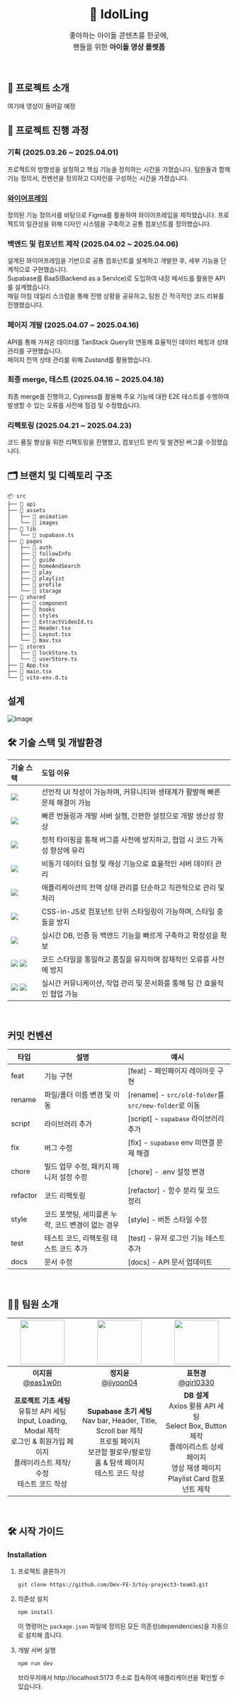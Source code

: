 <p align="center" style="display: flex; align-items: center;">
  <h1 align="center">🎵 IdolLing </h1>
</p>
<p align="center " style="font-size: 16px; line-height: 1.6;">
좋아하는 아이돌 콘텐츠를 한곳에,
<br>팬들을 위한 <strong>아이돌 영상 플렛폼</strong>
</p>
<br>

## 🚀 프로젝트 소개</span>
여기에 영상이 들어갈 예정

## 📅 프로젝트 진행 과정

### 기획 (2025.03.26 ~ 2025.04.01)
프로젝트의 방향성을 설정하고 핵심 기능을 정의하는 시간을 가졌습니다. 팀원들과 함께 기능 정의서, 컨벤션을 정의하고 디자인을 구성하는 시간을 가졌습니다.

### [와이어프레임](https://www.figma.com/design/RKmgqRJ9p9viF68tUqUF9m/%ED%86%A0%EC%9D%B43_%ED%83%80%EC%9E%85-%EB%84%A5%EC%8A%A4%ED%8A%B8-%EB%8F%84%EC%96%B4?node-id=0-1&t=wYzGJ7TslEp1ChqA-0) 

정의된 기능 정의서를 바탕으로 Figma를 활용하여 와이어프레임을 제작했습니다. 프로젝트의 일관성을 위해 디자인 시스템을 구축하고 공통 컴포넌트를 정의했습니다.

### 백엔드 및 컴포넌트 제작 (2025.04.02 ~ 2025.04.06)

설계된 와이어프레임을 기반으로 공통 컴포넌트를 설계하고 개발한 후, 세부 기능을 단계적으로 구현했습니다. 
<br/>
Supabase를 BaaS(Backend as a Service)로 도입하여 내장 메서드를 활용한 API를 설계했습니다.<br/>
매일 아침 데일리 스크럼을 통해 진행 상황을 공유하고, 팀원 간 적극적인 코드 리뷰를 진행했습니다.

### 페이지 개발 (2025.04.07 ~ 2025.04.16)

API를 통해 가져온 데이터를 TanStack Query와 연동해 효율적인 데이터 페칭과 상태 관리를 구현했습니다.<br/> 
페이지 전역 상태 관리를 위해 Zustand를 활용했습니다.

### 최종 merge, 테스트 (2025.04.16 ~ 2025.04.18)

최종 merge를 진행하고, Cypress를 활용해 주요 기능에 대한 E2E 테스트를 수행하여 발생할 수 있는 오류를 사전에 점검 및 수정했습니다.

### 리펙토링 (2025.04.21 ~ 2025.04.23)
코드 품질 향상을 위한 리팩토링을 진행했고, 컴포넌트 분리 및 발견된 버그를 수정했습니다.

## 🗂️ 브랜치 및 디렉토리 구조</span>
```
📦 src
├── 📂 api
├── 📂 assets
│   ├── 📂 animation
│   └── 📂 images
├── 📂 lib
│   └── 🧩 supabase.ts
├── 📂 pages
│   ├── 📂 auth
│   ├── 📂 followInfo
│   ├── 📂 guide
│   ├── 📂 homeAndSearch
│   ├── 📂 play
│   ├── 📂 playlist
│   ├── 📂 profile
│   └── 📂 storage
├── 📂 shared
│   ├── 📂 component
│   ├── 📂 hooks
│   ├── 📂 styles
│   ├── 🧩 ExtractVideoId.ts
│   ├── 🧩 Header.tsx
│   ├── 🧩 Layout.tsx
│   └── 🧩 Nav.tsx
├── 📂 stores
│   ├── 🧩 lockStore.ts
│   └── 🧩 userStore.ts
├── 🧩 App.tsx
├── 🧩 main.tsx
└── 🧩 vite-env.d.ts
```

## 설계
![Image](https://github.com/user-attachments/assets/b822a076-b26b-4186-a16b-9d1e48f02872)

## <span id="4">🛠️ 기술 스택 및 개발환경
| **기술 스택** | **도입 이유** |
| :--- | :--- |
| <img src="https://img.shields.io/badge/React-61DAFB?style=for-the-badge&logo=react&logoColor=black"> | 선언적 UI 작성이 가능하며, 커뮤니티와 생태계가 활발해 빠른 문제 해결이 가능 |
| <img src="https://img.shields.io/badge/Vite-646CFF?style=for-the-badge&logo=vite&logoColor=white"> | 빠른 번들링과 개발 서버 실행, 간편한 설정으로 개발 생산성 향상 |
| <img src="https://img.shields.io/badge/TypeScript-3178C6?style=for-the-badge&logo=typescript&logoColor=white"> | 정적 타이핑을 통해 버그를 사전에 방지하고, 협업 시 코드 가독성 향상에 유리 |
| <img src="https://img.shields.io/badge/TanStack%20Query-FF4154?style=for-the-badge&logo=reactquery&logoColor=white"> | 비동기 데이터 요청 및 캐싱 기능으로 효율적인 서버 데이터 관리 |
| <img src="https://img.shields.io/badge/Zustand-FF5C00?style=for-the-badge&logo=Zustand&logoColor=white"> | 애플리케이션의 전역 상태 관리를 단순하고 직관적으로 관리 및 처리 |
| <img src="https://img.shields.io/badge/Emotion-DB7093?style=for-the-badge&logo=emotion&logoColor=white"> | CSS-in-JS로 컴포넌트 단위 스타일링이 가능하며, 스타일 충돌을 방지 |
| <img src="https://img.shields.io/badge/Supabase-3FCF8E?style=for-the-badge&logo=supabase&logoColor=white"> | 실시간 DB, 인증 등 백엔드 기능을 빠르게 구축하고 확장성을 확보 |
| <img src="https://img.shields.io/badge/ESLint-4B32C3?style=for-the-badge&logo=eslint&logoColor=white"> <img src="https://img.shields.io/badge/Prettier-F7B93E?style=for-the-badge&logo=prettier&logoColor=black"> | 코드 스타일을 통일하고 품질을 유지하며 잠재적인 오류를 사전에 방지 |
| <img src="https://img.shields.io/badge/Notion-000000?style=for-the-badge&logo=notion&logoColor=white"> <img src="https://img.shields.io/badge/Slack-4A154B?style=for-the-badge&logo=slack&logoColor=white"> | 실시간 커뮤니케이션, 작업 관리 및 문서화를 통해 팀 간 효율적인 협업 가능 |

<br>

## 커밋 컨벤션

| **타입** | **설명**                                          | **예시**                                              |
| -------- | ------------------------------------------------- | ----------------------------------------------------- |
| feat     | 기능 구현                                         | [feat] - 페인페이지 레이아웃 구현                     |
| rename   | 파일/폴더 이름 변경 및 이동                       | [rename] - `src/old-folder`를 `src/new-folder`로 이동 |
| script   | 라이브러리 추가                                   | [script] - `supabase` 라이브러리 추가                 |
| fix      | 버그 수정                                         | [fix] - `supabase` env 미연결 문제 해결               |
| chore    | 빌드 업무 수정, 패키지 매니저 설정 수정           | [chore] - .env 설정 변경                              |
| refactor | 코드 리팩토링                                     | [refactor] - 함수 분리 및 코드 정리                   |
| style    | 코드 포맷팅, 세미콜론 누락, 코드 변경이 없는 경우 | [style] - 버튼 스타일 수정                            |
| test     | 테스트 코드, 리팩토링 테스트 코드 추가            | [test] - 유저 로그인 기능 테스트 추가                 |
| docs     | 문서 수정                                         | [docs] - API 문서 업데이트                            |

<br>


## 👩‍🔧 팀원 소개
| <img width="100px" src="https://avatars.githubusercontent.com/u/103546376?v=4" style="max-width: 100%;"> | <img width="100px" src="https://avatars.githubusercontent.com/u/94222592?v=4" style="max-width: 100%;"> | <img width="100px" src="https://avatars.githubusercontent.com/u/150775699?v=4" style="max-width: 100%;"> |
| :------------------------------------------------------------------------------------------------------: | :------------------------------------------------------------------------------------------------------: | :------------------------------------------------------------------------------------------------------: |
| **이지원** <br> [@eas1w0n](https://github.com/eas1w0n) | **정지윤** <br> [@jiyoon04](https://github.com/jiyoon04) | **표현경** <br> [@girl0330](https://github.com/girl0330) |
| **프로젝트 기초 세팅**<br>유튜브 API 세팅<br>Input, Loading, Modal 제작<br>로그인 & 회원가입 페이지<br>플레이리스트 제작/수정<br>테스트 코드 작성 | **Supabase 초기 세팅**<br>Nav bar, Header, Title, Scroll bar 제작<br>프로필 페이지<br>보관함 팔로우/팔로잉<br>홈 & 탐색 페이지<br>테스트 코드 작성 | **DB 설계**<br>Axios 활용 API 세팅<br>Select Box, Button 제작<br>플레이리스트 상세 페이지<br>영상 재생 페이지<br>Playlist Card 컴포넌트 제작 |
<br>


## 🛠️ 시작 가이드</span>

### Installation

1. 프로젝트 클론하기
   ```
   git clone https://github.com/Dev-FE-3/toy-project3-team3.git
   ```
   
2. 의존성 설치
   ```
   npm install
   ```
   
   이 명령어는 `package.json` 파일에 정의된 모든 의존성(dependencies)을 자동으로 설치해 줍니다.

3. 개발 서버 실행
   ```
   npm run dev
   ```
   브라우저에서 http://localhost:5173 주소로 접속하여 애플리케이션을 확인할 수 있습니다.


<br>